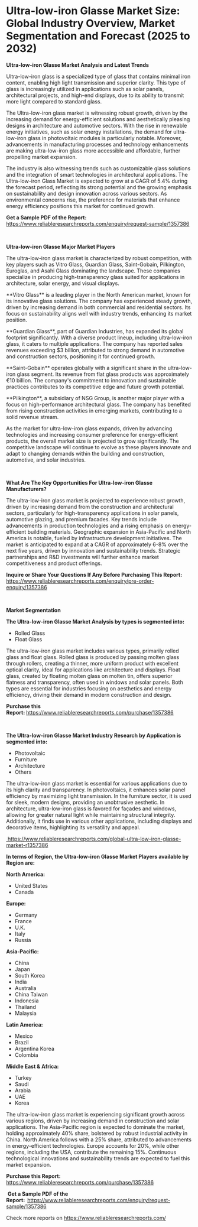 <p><h1>Ultra-low-iron Glasse Market Size: Global Industry Overview, Market Segmentation and Forecast (2025 to 2032)</h1></p><p><strong>Ultra-low-iron Glasse Market Analysis and Latest Trends</strong></p>
<p><p>Ultra-low-iron glass is a specialized type of glass that contains minimal iron content, enabling high light transmission and superior clarity. This type of glass is increasingly utilized in applications such as solar panels, architectural projects, and high-end displays, due to its ability to transmit more light compared to standard glass. </p><p>The Ultra-low-iron glass market is witnessing robust growth, driven by the increasing demand for energy-efficient solutions and aesthetically pleasing designs in architecture and automotive sectors. With the rise in renewable energy initiatives, such as solar energy installations, the demand for ultra-low-iron glass in photovoltaic modules is particularly notable. Moreover, advancements in manufacturing processes and technology enhancements are making ultra-low-iron glass more accessible and affordable, further propelling market expansion. </p><p>The industry is also witnessing trends such as customizable glass solutions and the integration of smart technologies in architectural applications. The Ultra-low-iron Glass Market is expected to grow at a CAGR of 5.4% during the forecast period, reflecting its strong potential and the growing emphasis on sustainability and design innovation across various sectors. As environmental concerns rise, the preference for materials that enhance energy efficiency positions this market for continued growth.</p></p>
<p><strong>Get a Sample PDF of the Report:&nbsp;</strong> <a href="https://www.reliableresearchreports.com/enquiry/request-sample/1357386?utm_campaign=2030&utm_medium=2&utm_source=Github&utm_content=ia&utm_term=01022025&utm_id=ultra-low-iron-glasse">https://www.reliableresearchreports.com/enquiry/request-sample/1357386</a></p>
<p>&nbsp;</p>
<p><strong>Ultra-low-iron Glasse Major Market Players</strong></p>
<p><p>The ultra-low-iron glass market is characterized by robust competition, with key players such as Vitro Glass, Guardian Glass, Saint-Gobain, Pilkington, Euroglas, and Asahi Glass dominating the landscape. These companies specialize in producing high-transparency glass suited for applications in architecture, solar energy, and visual displays.</p><p>**Vitro Glass** is a leading player in the North American market, known for its innovative glass solutions. The company has experienced steady growth, driven by increasing demand in both commercial and residential sectors. Its focus on sustainability aligns well with industry trends, enhancing its market position.</p><p>**Guardian Glass**, part of Guardian Industries, has expanded its global footprint significantly. With a diverse product lineup, including ultra-low-iron glass, it caters to multiple applications. The company has reported sales revenues exceeding $3 billion, attributed to strong demand in automotive and construction sectors, positioning it for continued growth.</p><p>**Saint-Gobain** operates globally with a significant share in the ultra-low-iron glass segment. Its revenue from flat glass products was approximately €10 billion. The company's commitment to innovation and sustainable practices contributes to its competitive edge and future growth potential.</p><p>**Pilkington**, a subsidiary of NSG Group, is another major player with a focus on high-performance architectural glass. The company has benefited from rising construction activities in emerging markets, contributing to a solid revenue stream.</p><p>As the market for ultra-low-iron glass expands, driven by advancing technologies and increasing consumer preference for energy-efficient products, the overall market size is projected to grow significantly. The competitive landscape will continue to evolve as these players innovate and adapt to changing demands within the building and construction, automotive, and solar industries.</p></p>
<p>&nbsp;</p>
<p><strong>What Are The Key Opportunities For Ultra-low-iron Glasse Manufacturers?</strong></p>
<p><p>The ultra-low-iron glass market is projected to experience robust growth, driven by increasing demand from the construction and architectural sectors, particularly for high-transparency applications in solar panels, automotive glazing, and premium facades. Key trends include advancements in production technologies and a rising emphasis on energy-efficient building materials. Geographic expansion in Asia-Pacific and North America is notable, fueled by infrastructure development initiatives. The market is anticipated to expand at a CAGR of approximately 6-8% over the next five years, driven by innovation and sustainability trends. Strategic partnerships and R&D investments will further enhance market competitiveness and product offerings.</p></p>
<p><strong>Inquire or Share Your Questions If Any Before Purchasing This Report:</strong> <a href="https://www.reliableresearchreports.com/enquiry/pre-order-enquiry/1357386?utm_campaign=2030&utm_medium=2&utm_source=Github&utm_content=ia&utm_term=01022025&utm_id=ultra-low-iron-glasse">https://www.reliableresearchreports.com/enquiry/pre-order-enquiry/1357386</a></p>
<p>&nbsp;</p>
<p><strong>Market Segmentation</strong></p>
<p><strong>The Ultra-low-iron Glasse Market Analysis by types is segmented into:</strong></p>
<p><ul><li>Rolled Glass</li><li>Float Glass</li></ul></p>
<p><p>The ultra-low-iron glass market includes various types, primarily rolled glass and float glass. Rolled glass is produced by passing molten glass through rollers, creating a thinner, more uniform product with excellent optical clarity, ideal for applications like architecture and displays. Float glass, created by floating molten glass on molten tin, offers superior flatness and transparency, often used in windows and solar panels. Both types are essential for industries focusing on aesthetics and energy efficiency, driving their demand in modern construction and design.</p></p>
<p><strong>Purchase this Report:&nbsp;</strong><a href="https://www.reliableresearchreports.com/purchase/1357386?utm_campaign=2030&utm_medium=2&utm_source=Github&utm_content=ia&utm_term=01022025&utm_id=ultra-low-iron-glasse">https://www.reliableresearchreports.com/purchase/1357386</a></p>
<p>&nbsp;</p>
<p><strong>The Ultra-low-iron Glasse Market Industry Research by Application is segmented into:</strong></p>
<p><ul><li>Photovoltaic</li><li>Furniture</li><li>Architecture</li><li>Others</li></ul></p>
<p><p>The ultra-low-iron glass market is essential for various applications due to its high clarity and transparency. In photovoltaics, it enhances solar panel efficiency by maximizing light transmission. In the furniture sector, it is used for sleek, modern designs, providing an unobtrusive aesthetic. In architecture, ultra-low-iron glass is favored for façades and windows, allowing for greater natural light while maintaining structural integrity. Additionally, it finds use in various other applications, including displays and decorative items, highlighting its versatility and appeal.</p></p>
<p><a href="https://www.reliableresearchreports.com/global-ultra-low-iron-glasse-market-r1357386?utm_campaign=2030&utm_medium=2&utm_source=Github&utm_content=ia&utm_term=01022025&utm_id=ultra-low-iron-glasse">&nbsp;https://www.reliableresearchreports.com/global-ultra-low-iron-glasse-market-r1357386</a></p>
<p><strong>In terms of Region, the Ultra-low-iron Glasse Market Players available by Region are:</strong></p>
<p>
    <p> <strong> North America: </strong>
        <ul>
            <li>United States</li>
            <li>Canada</li>
        </ul>
        </p> 
    <p> <strong> Europe: </strong>
        <ul>
            <li>Germany</li>
            <li>France</li>
            <li>U.K.</li>
            <li>Italy</li>
            <li>Russia</li>
        </ul>
        </p> 
    <p> <strong> Asia-Pacific: </strong>
        <ul>
            <li>China</li>
            <li>Japan</li>
            <li>South Korea</li>
            <li>India</li>
            <li>Australia</li>
            <li>China Taiwan</li>
            <li>Indonesia</li>
            <li>Thailand</li>
            <li>Malaysia</li>
        </ul>
        </p> 
    <p> <strong> Latin America: </strong>
        <ul>
            <li>Mexico</li>
            <li>Brazil</li>
            <li>Argentina Korea</li>
            <li>Colombia</li>
        </ul>
        </p> 
    <p> <strong> Middle East & Africa: </strong>
        <ul>
            <li>Turkey</li>
            <li>Saudi</li>
            <li>Arabia</li>
            <li>UAE</li>
            <li>Korea</li>
        </ul>
    </p>
    </p>
<p><p>The ultra-low-iron glass market is experiencing significant growth across various regions, driven by increasing demand in construction and solar applications. The Asia-Pacific region is expected to dominate the market, holding approximately 40% share, bolstered by robust industrial activity in China. North America follows with a 25% share, attributed to advancements in energy-efficient technologies. Europe accounts for 20%, while other regions, including the USA, contribute the remaining 15%. Continuous technological innovations and sustainability trends are expected to fuel this market expansion.</p></p>
<p><strong>Purchase this Report: </strong><a href="https://www.reliableresearchreports.com/purchase/1357386?utm_campaign=2030&utm_medium=2&utm_source=Github&utm_content=ia&utm_term=01022025&utm_id=ultra-low-iron-glasse">https://www.reliableresearchreports.com/purchase/1357386</a></p>
<p>&nbsp;<strong>Get a Sample PDF of the Report:&nbsp;&nbsp;</strong><a href="https://www.reliableresearchreports.com/enquiry/request-sample/1357386?utm_campaign=2030&utm_medium=2&utm_source=Github&utm_content=ia&utm_term=01022025&utm_id=ultra-low-iron-glasse">https://www.reliableresearchreports.com/enquiry/request-sample/1357386</a></p>
<p><strong></strong></p>
<p>Check more reports on <a href="https://www.reliableresearchreports.com/?utm_campaign=2030&utm_medium=2&utm_source=Github&utm_content=ia&utm_term=01022025&utm_id=ultra-low-iron-glasse">https://www.reliableresearchreports.com/</a></p>